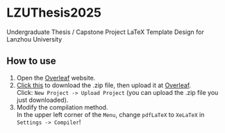 # LZUThesis2025
Undergraduate Thesis / Capstone Project LaTeX Template Design for Lanzhou University

## How to use
1. Open the [Overleaf](https://www.overleaf.com/) website.
2. [Click this](https://github.com/xiashj2021/LZUThesis2025/releases/tag/v1.0.0) to download the .zip file, then upload it at [Overleaf](https://www.overleaf.com/).  
Click: `New Project -> Upload Project` (you can upload the .zip file you just downloaded).  
3. Modify the compilation method.  
In the upper left corner of the `Menu`, change `pdfLaTeX` to `XeLaTeX` in `Settings -> Compiler`!
